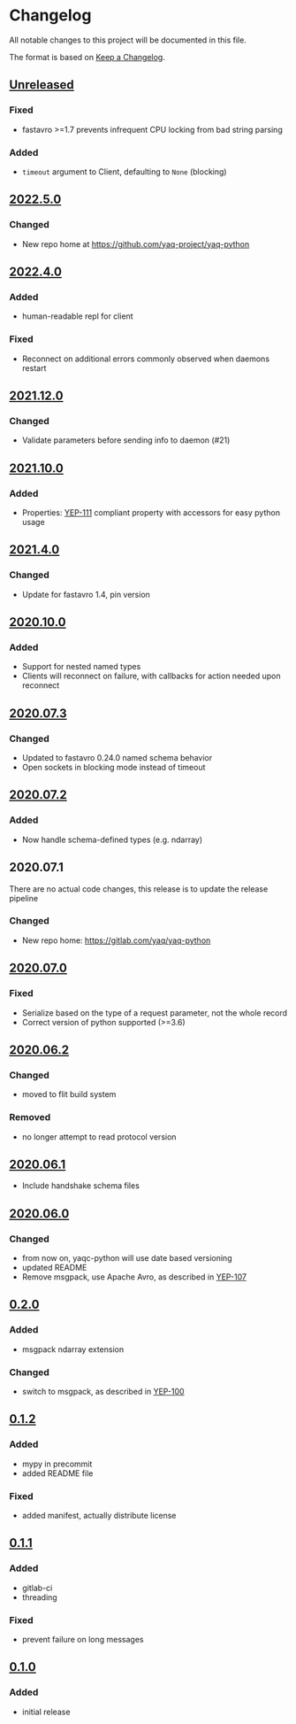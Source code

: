 # Changelog
All notable changes to this project will be documented in this file.

The format is based on [Keep a Changelog](https://keepachangelog.com/).

## [Unreleased]

### Fixed
- fastavro >=1.7 prevents infrequent CPU locking from bad string parsing

### Added
- `timeout` argument to Client, defaulting to `None` (blocking)

## [2022.5.0]

### Changed
- New repo home at https://github.com/yaq-project/yaq-python

## [2022.4.0]

### Added
- human-readable repl for client

### Fixed
- Reconnect on additional errors commonly observed when daemons restart

## [2021.12.0]

### Changed
- Validate parameters before sending info to daemon (#21)

## [2021.10.0]

### Added
- Properties: [YEP-111](https://yeps.yaq.fyi/111) compliant property with accessors for easy python usage

## [2021.4.0]

### Changed
- Update for fastavro 1.4, pin version

## [2020.10.0]

### Added
- Support for nested named types
- Clients will reconnect on failure, with callbacks for action needed upon reconnect

## [2020.07.3]

### Changed
- Updated to fastavro 0.24.0 named schema behavior
- Open sockets in blocking mode instead of timeout

## [2020.07.2]

### Added
- Now handle schema-defined types (e.g. ndarray)

## 2020.07.1

There are no actual code changes, this release is to update the release pipeline

### Changed
- New repo home: https://gitlab.com/yaq/yaq-python

## [2020.07.0]

### Fixed
- Serialize based on the type of a request parameter, not the whole record
- Correct version of python supported (>=3.6)

## [2020.06.2]

### Changed
- moved to flit build system

### Removed
- no longer attempt to read protocol version

## [2020.06.1]
- Include handshake schema files

## [2020.06.0]

### Changed
- from now on, yaqc-python will use date based versioning
- updated README
- Remove msgpack, use Apache Avro, as described in [YEP-107](https://yeps.yaq.fyi/107)

## [0.2.0]

### Added
- msgpack ndarray extension

### Changed
- switch to msgpack, as described in [YEP-100](https://yeps.yaq.fyi/100)

## [0.1.2]

### Added
- mypy in precommit
- added README file

### Fixed
- added manifest, actually distribute license

## [0.1.1]

### Added
- gitlab-ci
- threading

### Fixed
- prevent failure on long messages

## [0.1.0]

### Added
- initial release

[Unreleased]: https://github.com/yaq-project/yaq-python/compare/yaqc-2022.5.0...main
[2022.5.0]: https://github.com/yaq-project/yaq-python/compare/yaqc-2022.4.0...yaqc-2022.5.0
[2022.4.0]: https://github.com/yaq-project/yaq-python/compare/yaqc-2021.12.0...yaqc-2022.4.0
[2021.12.0]: https://github.com/yaq-project/yaq-python/compare/yaqc-2021.10.0...yaqc-2021.12.0
[2021.10.0]: https://github.com/yaq-project/yaq-python/compare/yaqc-2021.4.0...yaqc-2021.10.0
[2021.4.0]: https://github.com/yaq-project/yaq-python/compare/yaqc-2020.10.0...yaqc-2021.4.0
[2020.10.0]: https://github.com/yaq-project/yaq-python/compare/yaqc-2020.07.3...yaqc-2020.10.0
[2020.07.3]: https://github.com/yaq-project/yaq-python/compare/yaqc-2020.07.2...yaqc-2020.07.3
[2020.07.2]: https://github.com/yaq-project/yaq-python/compare/yaqc-2020.07.1...yaqc-2020.07.2
[2020.07.0]: https://gitlab.com/yaq/yaqc-python/-/compare/v2020.06.2...v2020.07.0
[2020.06.2]: https://gitlab.com/yaq/yaqc-python/-/compare/v2020.06.1...v2020.06.2
[2020.06.1]: https://gitlab.com/yaq/yaqc-python/-/compare/v2020.06.0...v2020.06.1
[2020.06.0]: https://gitlab.com/yaq/yaqc-python/-/compare/v0.2.0...v2020.06.0
[0.2.0]: https://gitlab.com/yaq/yaqc-python/-/compare/v0.1.2...v0.2.0
[0.1.2]: https://gitlab.com/yaq/yaqc-python/-/compare/v0.1.1...v0.1.2
[0.1.1]: https://gitlab.com/yaq/yaqc-python/-/compare/v0.1.0...v0.1.1
[0.1.0]: https://gitlab.com/yaq/yaqc-python/-/tags/v0.1.0
